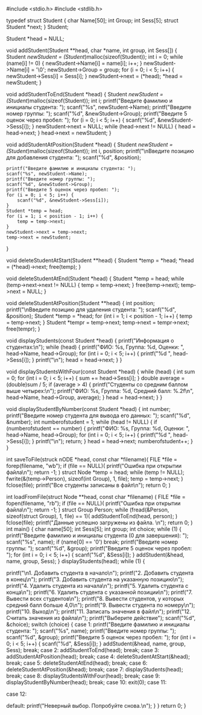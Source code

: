 #include <stdio.h>
#include <stdlib.h>

typedef struct Student {
    char Name[50];
    int Group;
    int Sess[5];
    struct Student *next;
} Student;

Student *head = NULL;

void addStudent(Student **head, char *name, int group, int Sess[]) {
    Student *newStudent = (Student*)malloc(sizeof(Student));
    int i = 0;
    while (name[i] != 0) {
        newStudent->Name[i] = name[i];
        i++;
    }
    newStudent->Name[i] = '\0';
    newStudent->Group = group;
    for (i = 0; i < 5; i++) {
        newStudent->Sess[i] = Sess[i];
    }
    newStudent->next = (*head);
    *head = newStudent;
}

void addStudentToEnd(Student *head) {
    Student *newStudent = (Student*)malloc(sizeof(Student));
    int i;
    printf("Введите фамилию и инициалы студента: ");
    scanf("%s", newStudent->Name);
    printf("Введите номер группы: ");
    scanf("%d", &newStudent->Group);
    printf("Введите 5 оценок через пробел: ");
    for (i = 0; i < 5; i++) {
        scanf("%d", &newStudent->Sess[i]);
    }
    newStudent->next = NULL;
    while (head->next != NULL) {
        head = head->next;
    }
    head->next = newStudent;
}

void addStudentAtPosition(Student *head) {
    Student *newStudent = (Student*)malloc(sizeof(Student));
    int i, position;
    printf("\nВведите позицию для добавления студента: ");
    scanf("%d", &position);

    printf("Введите фамилию и инициалы студента: ");
    scanf("%s", newStudent->Name);
    printf("Введите номер группы: ");
    scanf("%d", &newStudent->Group);
    printf("Введите 5 оценок через пробел: ");
    for (i = 0; i < 5; i++) {
        scanf("%d", &newStudent->Sess[i]);
    }
    Student *temp = head;
    for (i = 1; i < position - 1; i++) {
        temp = temp->next;
    }
    newStudent->next = temp->next;
    temp->next = newStudent;
}

void deleteStudentAtStart(Student **head) {
    Student *temp = *head;
    *head = (*head)->next;
    free(temp);
}

void deleteStudentAtEnd(Student *head) {
    Student *temp = head;
    while (temp->next->next != NULL) {
        temp = temp->next;
    }
    free(temp->next);
    temp->next = NULL;
}

void deleteStudentAtPosition(Student **head) {
    int position;
    printf("\nВведите позицию для удаления студента: ");
    scanf("%d", &position);
    Student *temp = *head;
    for (int i = 1; i < position - 1; i++) {
        temp = temp->next;
    }
    Student *tempr = temp->next;
    temp->next = tempr->next;
    free(tempr);
}

void displayStudents(const Student *head) {
    printf("Информация о студентах:\n");
    while (head) {
        printf("ФИО: %s, Группа: %d, Оценки: ", head->Name, head->Group);
        for (int i = 0; i < 5; i++) {
            printf("%d ", head->Sess[i]);
        }
        printf("\n");
        head = head->next;
    }
}

void displayStudentsWithFour(const Student *head) {
    while (head) {
        int sum = 0;
        for (int i = 0; i < 5; i++) {
            sum += head->Sess[i];
        }
        double average = (double)sum / 5;
        if (average > 4) {
            printf("Студенты со средним баллом выше четырех:\n");
            printf("ФИО: %s, Группа: %d, Средний балл: %.2f\n", head->Name, head->Group, average);
        }
        head = head->next;
    }
}


void displayStudentByNumber(const Student *head) {
int number; 
printf("Введите номер студента для вывода его данных: ");
scanf("%d", &number);
int numberofstudent = 1; 
while (head != NULL) {
if (numberofstudent == number) {
printf("ФИО: %s, Группа: %d, Оценки: ", head->Name, head->Group);
for (int i = 0; i < 5; i++) {
printf("%d ", head->Sess[i]);
}
printf("\n");
return;
}
head = head->next; 
numberofstudent++;
}
}

int saveToFile(struck nODE *head, const char *filename)(
    FILE *file = forep(filename, "wb");
    if (file == NULL)(
            printf("Ошибка при открытии файла\n");
            return -1;
    )
    struct Node *temp = head;
    while (temp != NULL);
        fwrite(&(temp->Person), sizeof(int Group), 1, file);
        temp = temp->next;
    )
    fclose(file);
    printf("Все студенты записаны в файл\n");
    return 0;
)

int loadFromFile(struct Node **head, const char *filename) (
    FILE *file = fopen(filename, "rb");
    if (file == NULL)(
        printf("Ошибка при открытии файла\n");
        return -1;
    )
    struct Group Person;
    while (fread(&Person, sizeof(struct Group), 1, file) == 1)(
        addStudentToEnd(head, person);
    )
    fclose(file);
    printf("Данные успешно загружены из файла. \n");
    return 0;
)
int main() {
char name[50];
int Sess[5];
int group;
int choice;
while (1) {
printf("Введите фамилию и инициалы студента (0 для завершения): ");
scanf("%s", name);
if (name[0] == '0') break;
printf("Введите номер группы: ");
scanf("%d", &group);
printf("Введите 5 оценок через пробел: ");
for (int i = 0; i < 5; i++) {
scanf("%d", &Sess[i]);
}
addStudent(&head, name, group, Sess);
}
displayStudents(head);
while (1) {

printf("\n1. Добавить студента в начало\n");
printf("2. Добавить студента в конец\n");
printf("3. Добавить студента на указанную позицию\n");
printf("4. Удалить студента из начала\n");
printf("5. Удалить студента с конца\n");
printf("6. Удалить студента с указанной позиции\n");
printf("7. Вывести всех студентов\n");
printf("8. Вывести студентов, у которых средний балл больше 4,0\n");
printf("9. Вывести студента по номеру\n");
printf("10. Выход\n");
printf("11. Записать значения в файл\n");
printf("12. Считать значения из файла\n");
printf("Выберите действие");
scanf("%d", &choice);
switch (choice) {
case 1:
printf("Введите фамилию и инициалы студента: ");
scanf("%s", name);
printf("Введите номер группы: ");
scanf("%d", &group);
printf("Введите 5 оценок через пробел: ");
for (int i = 0; i < 5; i++) {
scanf("%d", &Sess[i]);
}
addStudent(&head, name, group, Sess);
break;
case 2:
addStudentToEnd(head);
break;
case 3:
addStudentAtPosition(head);
break;
case 4:
deleteStudentAtStart(&head);
break;
case 5:
deleteStudentAtEnd(head);
break;
case 6:
deleteStudentAtPosition(&head);
break;
case 7:
displayStudents(head);
break;
case 8:
displayStudentsWithFour(head);
break;
case 9:
displayStudentByNumber(head);
break;
case 10:
exit(0);
case 11:

case 12:

default:
printf("Неверный выбор. Попробуйте снова.\n");
}
}
return 0;
}
